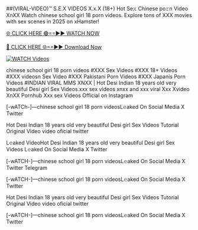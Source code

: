 ##️(VIRAL-VIDEO)™ S.E.X VIDEOS X.x.X (18+) Hot Se𝚡 Chinese po𝚛n Video XnXX
Watch chinese school girl 18 porn videos. Explore tons of XXX movies with sex scenes in 2025 on xHamster!

[🌐 CLICK HERE 🟢==►► WATCH NOW](https://hqvideonet.blogspot.com/2025/02/ngthb.html)

[🔴 CLICK HERE 🌐==►► Download Now](https://hqvideonet.blogspot.com/2025/02/ngthb.html)

[![WATCH Videos](https://i.imgur.com/dJHk4Zq.gif)](https://hqvideonet.blogspot.com/2025/02/ngthb.html)


chinese school girl 18 porn videos #XXX Sex Videos #XXX 18+ Videos #XXX videosn Sex Video #XXX Pakistani Porn Videos #XXX Japanis Porn Videos #INDIAN VIRAL MMS XNXX | Hot Desi Indian 18 years old very beautiful Desi girl Sex Videos.xxx sex videos xnxx and xxx viral Xxx Xvideo XnXX Pornhub Xxx sex Videos Official on Instagram

[-wATCh-]—chinese school girl 18 porn videosL𝚎aked On Social Media X Twitter

Hot Desi Indian 18 years old very beautiful Desi girl Sex Videos Tutorial Original Video video oficial twitter

L𝚎aked VideoHot Desi Indian 18 years old very beautiful Desi girl Sex Videos L𝚎aked On Social Media X Twitter

[-wATCH-]—chinese school girl 18 porn videosL𝚎aked On Social Media X Twitter Telegram

[-wATCH-]—chinese school girl 18 porn videosL𝚎aked On Social Media X Twitter

Hot Desi Indian 18 years old very beautiful Desi girl Sex Videos Tutorial Original Video video oficial twitter

[-wATCH-]—chinese school girl 18 porn videosL𝚎aked On Social Media X Twitter 